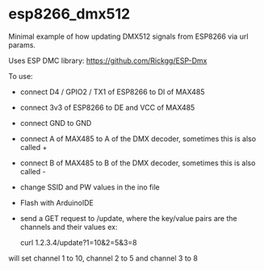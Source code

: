 # esp8266_dmx512
Minimal example of how updating DMX512 signals from ESP8266 via url params.

Uses ESP DMC library: https://github.com/Rickgg/ESP-Dmx

To use:

- connect D4 / GPIO2 / TX1 of ESP8266 to DI of MAX485
- connect 3v3 of ESP8266 to DE and VCC of MAX485
- connect GND to GND
- connect A of MAX485 to A of the DMX decoder, sometimes this is also called +
- connect B of MAX485 to B of the DMX decoder, sometimes this is also called -
- change SSID and PW values in the ino file
- Flash with ArduinoIDE
- send a GET request to /update, where the key/value pairs are the channels and their values ex:

    curl 1.2.3.4/update?1=10&2=5&3=8

will set channel 1 to 10, channel 2 to 5 and channel 3 to 8